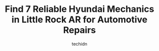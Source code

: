 ---
layout: ampstory
image: https://images.unsplash.com/photo-1598870113763-84b6f70c0fb3?ixlib=rb-4.0.3&ixid=MnwxMjA3fDB8MHxwaG90by1wYWdlfHx8fGVufDB8fHx8&auto=format&fit=crop&w=640&h=853&q=80
author: techidn
featured: false
description: Discover the 7 best Hyundai Mechanic in Little Rock AR, USA and ensure your vehicle receives the highest quality of care. These trusted professionals are known for their skill, knowledge, an
title: Find 7 Reliable Hyundai Mechanics in Little Rock AR for Automotive Repairs
cover:
   title: Find 7 Reliable Hyundai Mechanics in Little Rock AR for Automotive Repairs
   subtitle: Rickpate
   background: https://images.unsplash.com/photo-1598870113763-84b6f70c0fb3?ixlib=rb-4.0.3&ixid=MnwxMjA3fDB8MHxwaG90by1wYWdlfHx8fGVufDB8fHx8&auto=format&fit=crop&w=640&h=853&q=80

pages: 
 - layout: thirds
   top: <h1>#1 922 Automotive Argenta</h1>
   bottom: "<p>Had a wonderful experience during a time of great need with my car! They are so helpful, friendly and willing to accommodate to the best of their ability. The technician </p>"
   background: https://www.knot35.com/toplist/wp-content/uploads/2023/06/best-hyundai-mechanic-1-in-little-rock-ar-1685836461.jpeg
   backgroundblur: true
 - layout: thirds
   top: <h1>#2 Donnies Foreign Car Services</h1>
   bottom: "<p>104 Markham Park Dr, Little Rock, AR 72211, United States</p>"
   background: https://www.knot35.com/toplist/wp-content/uploads/2023/06/best-hyundai-mechanic-2-in-little-rock-ar-1685836462.jpeg
   cta:
      link: https://www.knot35.com/toplist/find-7-reliable-hyundai-mechanics-in-little-rock-ar-for-automotive-repairs/
      text: Find 7 Reliable Hyundai Mechanics in Little Rock AR for Automotive Repairs
 - layout: thirds
   top: <h1>#3 Carter Radiator Air Conditioning & Heating Service</h1>
   bottom: "<p>2505 Wright Ave, Little Rock, AR 72202, United States</p>"
   background: https://www.knot35.com/toplist/wp-content/uploads/2023/06/best-hyundai-mechanic-3-in-little-rock-ar-1685836462.jpeg
   cta:
      link: https://www.knot35.com/toplist/find-7-reliable-hyundai-mechanics-in-little-rock-ar-for-automotive-repairs/
      text: Find 7 Reliable Hyundai Mechanics in Little Rock AR for Automotive Repairs
 - layout: thirds
   top: <h1>#4 Crain Collision of Little Rock</h1>
   bottom: "<p>9911 I-30, Little Rock, AR 72209, United States</p>"
   background: https://images.unsplash.com/photo-1546497974-b213c9efb599?ixlib=rb-4.0.3&ixid=MnwxMjA3fDB8MHxwaG90by1wYWdlfHx8fGVufDB8fHx8&auto=format&fit=crop&w=640&h=853&q=80
   cta:
      link: https://www.knot35.com/toplist/find-7-reliable-hyundai-mechanics-in-little-rock-ar-for-automotive-repairs/
      text: Find 7 Reliable Hyundai Mechanics in Little Rock AR for Automotive Repairs
 - layout: thirds
   top: <h1>#5 Hill Crest German Auto</h1>
   bottom: "<p>714 S Arch St, Little Rock, AR 72201, United States</p>"
   background: https://images.unsplash.com/photo-1614648718611-0635f29016cb?ixlib=rb-4.0.3&ixid=MnwxMjA3fDB8MHxwaG90by1wYWdlfHx8fGVufDB8fHx8&auto=format&fit=crop&w=640&h=853&q=80
   cta:
      link: https://www.knot35.com/toplist/find-7-reliable-hyundai-mechanics-in-little-rock-ar-for-automotive-repairs/
      text: Find 7 Reliable Hyundai Mechanics in Little Rock AR for Automotive Repairs
 - layout: thirds
   top: <h1>#6 BobS Foreign Car Repair</h1>
   bottom: "<p>701 W 4th St, North Little Rock, AR 72114, United States</p>"
   background: https://images.unsplash.com/photo-1618556658017-fd9c732d1360?ixlib=rb-4.0.3&ixid=MnwxMjA3fDB8MHxwaG90by1wYWdlfHx8fGVufDB8fHx8&auto=format&fit=crop&w=640&h=853&q=80
   cta:
      link: https://www.knot35.com/toplist/find-7-reliable-hyundai-mechanics-in-little-rock-ar-for-automotive-repairs/
      text: Find 7 Reliable Hyundai Mechanics in Little Rock AR for Automotive Repairs
 - layout: thirds
   top: <h1>#7 Crain Hyundai of North Little Rock Service Center</h1>
   bottom: "<p>5660 Warden Rd, North Little Rock, AR 72116, United States</p>"
   background: https://images.unsplash.com/photo-1489648022186-8f49310909a0?ixlib=rb-4.0.3&ixid=MnwxMjA3fDB8MHxwaG90by1wYWdlfHx8fGVufDB8fHx8&auto=format&fit=crop&w=640&h=853&q=80
   cta:
      link: https://www.knot35.com/toplist/find-7-reliable-hyundai-mechanics-in-little-rock-ar-for-automotive-repairs/
      text: Find 7 Reliable Hyundai Mechanics in Little Rock AR for Automotive Repairs
 - layout: thirds
   middle: Continue reading...
   background: https://images.unsplash.com/photo-1553949345-eb786bb3f7ba?ixlib=rb-4.0.3&ixid=MnwxMjA3fDB8MHxwaG90by1wYWdlfHx8fGVufDB8fHx8&auto=format&fit=crop&w=640&h=853&q=80
   cta:
      link: https://www.knot35.com/toplist/find-7-reliable-hyundai-mechanics-in-little-rock-ar-for-automotive-repairs/
      text: Find 7 Reliable Hyundai Mechanics in Little Rock AR for Automotive Repairs
      
---